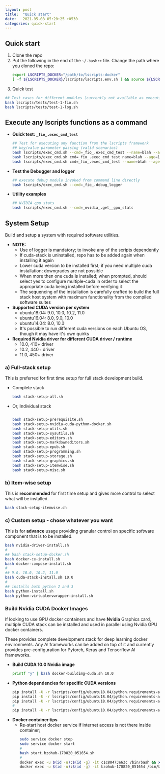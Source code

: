 ```yaml
---
layout: post
title:  "Quick start"
date:   2021-05-08 05:20:25 +0530
categories: quick-start
---
```



## Quick start


1. Clone the repo
2. Put the following in the end of the `~/.bashrc` file. Change the path where you cloned the repo:
    ```bash
    export LSCRIPTS_DOCKER="/path/to/lscripts-docker"
    [ -f ${LSCRIPTS_DOCKER}/lscripts/lscripts.env.sh ] && source ${LSCRIPTS_DOCKER}/lscripts/lscripts.env.sh
    ```
3. Quick test
  ```bash
  ## Test cases for different modules (currently not available as execution command )
  bash lscripts/tests/test-1-fio.sh
  bash lscripts/tests/test-1-log.sh
  ```

## Execute any lscripts functions as a command

* **Quick test: `_fio_.exec_cmd_test`**
  ```bash
  ## Test for executing any function from the lscripts framework
  ## key/value parameter passing (valid scenarios)
  bash lscripts/exec_cmd.sh --cmd=_fio_.exec_cmd_test --name=blah --age=100
  bash lscripts/exec_cmd.sh cmd=_fio_.exec_cmd_test name=blah --age=100
  bash lscripts/exec_cmd.sh cmd=_fio_.exec_cmd_test --name=blah --age=100
  ```
* **Test the Debugger and logger**
  ```bash
  ## execute debug module invoked from command line directly
  bash lscripts/exec_cmd.sh --cmd=_fio_.debug_logger
  ```
* **Utility examples**
  ```bash
  ## NVIDIA gpu stats
  bash lscripts/exec_cmd.sh --cmd=_nvidia_.get__gpu_stats
  ```



## System Setup

Build and setup a system with required software utilities.

* **NOTE:**
  * Use of logger is mandatory; to invoke any of the scripts dependently
  * If cuda-stack is uninstalled, repo has to be added again when installing it again
  * Lower cuda version to be installed first; if you need multiple cuda installation; downgrades are not possible
  * When more then one cuda is installed; when prompted, should select yes to configure multiple-cuda in order to select the appropriate cuda being installed before verifying it
  * The sequencing of the installation is carefully crafted to build the full stack host system with maximum functionality from the compiled software suites
* **Supported CUDA version per system**
  * ubuntu18.04: 9.0, 10.0, 10.2, 11.0
  * ubuntu16.04: 8.0, 9.0, 10.0
  * ubuntu14.04: 8.0, 10.0
  * It's possible to run different cuda versions on each Ubuntu OS, though it may have it's own quirks
* **Required Nvidia driver for different CUDA driver / runtime**
  * 10.0, 410+ driver
  * 10.2, 440+ driver
  * 11.0, 450+ driver


### **a) Full-stack setup**

This is preferred for first time setup for full stack development build.

* Complete stack
  ```bash
  bash stack-setup-all.sh
  ```
* Or, Individual stack
  ```bash

  bash stack-setup-prerequisite.sh
  bash stack-setup-nvidia-cuda-python-docker.sh
  bash stack-setup-utils.sh
  bash stack-setup-sysutils.sh
  bash stack-setup-editors.sh
  bash stack-setup-markdowneditors.sh
  bash stack-setup-epub.sh
  bash stack-setup-programming.sh
  bash stack-setup-storage.sh
  bash stack-setup-graphics.sh
  bash stack-setup-itemwise.sh
  bash stack-setup-misc.sh
  ```


### **b) Item-wise setup**

This is **recommended** for first time setup and gives more control to select what will be installed.

```bash
bash stack-setup-itemwise.sh
```

### **c) Custom setup - chose whatever you want**

This is for **advance** usage providing granular control on specific software component that is to be installed.

```bash
bash nvidia-driver-install.sh
#
## bash stack-setup-docker.sh
bash docker-ce-install.sh
bash docker-compose-install.sh
#
## 9.0, 10.0, 10.2, 11.0
bash cuda-stack-install.sh 10.0
#
## installs both python 2 and 3
bash python-install.sh
bash python-virtualenvwrapper-install.sh
```


### Build Nvidia CUDA Docker Images

If looking to use GPU docker containers and have **Nvidia** Graphics card, multiple CUDA stack can be installed and used in parallel using Nvidia GPU docker containers.

These provides complete development stack for deep learning docker environments. Any AI frameworks can be added on top of it and currently provides pre-configuration for Pytorch, Keras and Tensorflow AI frameworks.


* **Build CUDA 10.0 Nvidia image**
  ```bash
  printf "y" | bash docker-buildimg-cuda.sh 10.0
  ```
* **Python dependencies for specific CUDA versions**
  ```bash
  pip install -U -r lscripts/config/ubuntu18.04/python.requirements-ai-cuda-9.0.txt
  pip install -U -r lscripts/config/ubuntu18.04/python.requirements-ai-cuda-10.0.txt
  pip install -U -r lscripts/config/ubuntu18.04/python.requirements-ai-cuda-10.2.txt
  #
  pip install -U -r lscripts/config/ubuntu18.04/python.requirements-ai-cuda-11.0.txt
  ```
* **Docker container tips**
  * Re-start host docker service if internet access is not there inside container;
    ```bash
    sudo service docker stop
    sudo service docker start
    #
    bash start.bzohub-170820_051654.sh
    #
    docker exec -u $(id -u):$(id -g) -it c1c80473e63c /bin/bash && xhost -local:root 1>/dev/null 2>&1
    docker exec -u $(id -u):$(id -g) -it bzohub-170820_051654 /bin/bash && xhost -local:root 1>/dev/null 2>&1
    ```
